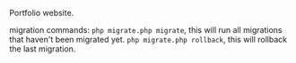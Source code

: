 Portfolio website.


migration commands:
`php migrate.php migrate`, this will run all migrations that haven't been migrated yet.
`php migrate.php rollback`, this will rollback the last migration.
